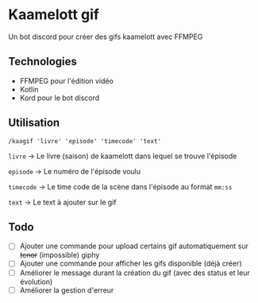 # Kaamelott gif

Un bot discord pour créer des gifs kaamelott avec FFMPEG

## Technologies

* FFMPEG pour l'édition vidéo
* Kotlin
* Kord pour le bot discord

## Utilisation

`/kaagif 'livre' 'episode' 'timecode' 'text'`

`livre` -> Le livre (saison) de kaamelott dans lequel se trouve l'épisode

`episode` -> Le numéro de l'épisode voulu

`timecode` -> Le time code de la scène dans l'épisode au format `mm:ss`

`text` -> Le text à ajouter sur le gif

## Todo

- [ ] Ajouter une commande pour upload certains gif automatiquement sur ~~tenor~~ (impossible) giphy
- [ ] Ajouter une commande pour afficher les gifs disponible (déjà créer)
- [ ] Améliorer le message durant la création du gif (avec des status et leur évolution)
- [ ] Améliorer la gestion d'erreur